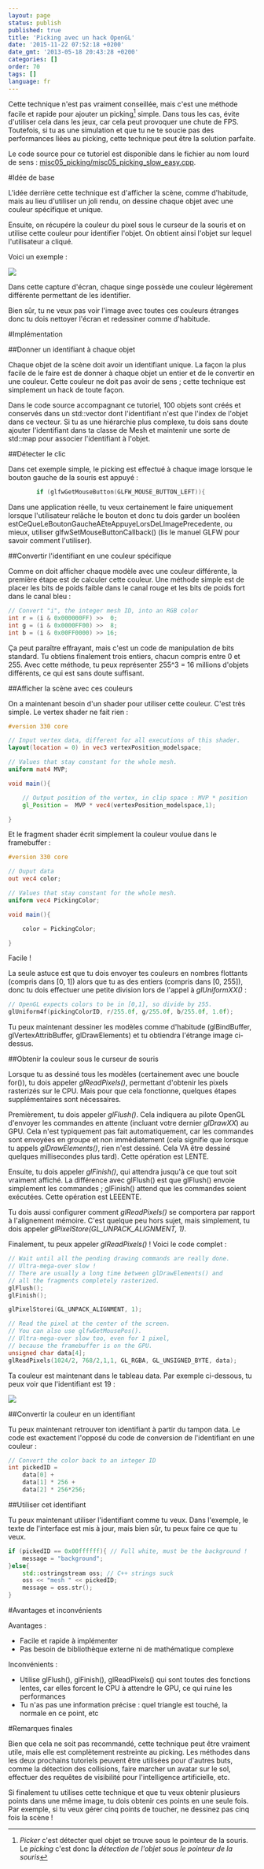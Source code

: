 ```yaml
---
layout: page
status: publish
published: true
title: 'Picking avec un hack OpenGL'
date: '2015-11-22 07:52:18 +0200'
date_gmt: '2013-05-18 20:43:28 +0200'
categories: []
order: 70
tags: []
language: fr
---
```


Cette technique n'est pas vraiment conseillée, mais c'est une méthode facile et rapide pour ajouter un picking[^picking] simple. Dans tous les cas, évite d'utiliser cela dans les jeux, car cela peut provoquer une chute de FPS. Toutefois, si tu as une simulation et que tu ne te soucie pas des performances liées au picking, cette technique peut être la solution parfaite.

Le code source pour ce tutoriel est disponible dans le fichier au nom lourd de sens : [misc05_picking/misc05_picking_slow_easy.cpp](https://github.com/opengl-tutorials/ogl/blob/master/misc05_picking/misc05_picking_slow_easy.cpp).

#Idée de base

L'idée derrière cette technique est d'afficher la scène, comme d'habitude, mais au lieu d'utiliser un joli rendu, on dessine chaque objet avec une couleur spécifique et unique.

Ensuite, on récupére la couleur du pixel sous le curseur de la souris et on utilise cette couleur pour identifier l'objet. On obtient ainsi l'objet sur lequel l'utilisateur a cliqué.

Voici un exemple :

![]({{site.baseurl}}/assets/images/tuto-picking-color/UniqueColors.png)

Dans cette capture d'écran, chaque singe possède une couleur légèrement différente permettant de les identifier.

Bien sûr, tu ne veux pas voir l'image avec toutes ces couleurs étranges donc tu dois nettoyer l'écran et redessiner comme d'habitude.

#Implémentation

##Donner un identifiant à chaque objet

Chaque objet de la scène doit avoir un identifiant unique. La façon la plus facile de le faire est de donner à chaque objet un entier et de le convertir en une couleur. Cette couleur ne doit pas avoir de sens ; cette technique est simplement un hack de toute façon.

Dans le code source accompagnant ce tutoriel, 100 objets sont créés et conservés dans un std::vector dont l'identifiant n'est que l'index de l'objet dans ce vecteur. Si tu as une hiérarchie plus complexe, tu dois sans doute ajouter l'identifiant dans ta classe de Mesh et maintenir une sorte de std::map pour associer l'identifiant à l'objet.

##Détecter le clic

Dans cet exemple simple, le picking est effectué à chaque image lorsque le bouton gauche de la souris est appuyé :

``` cpp
		if (glfwGetMouseButton(GLFW_MOUSE_BUTTON_LEFT)){
```

Dans une application réelle, tu veux certainement le faire uniquement lorsque l'utilisateur relâche le bouton et donc tu dois garder un booléen estCeQueLeBoutonGaucheAEteAppuyeLorsDeLImagePrecedente, ou mieux, utiliser glfwSetMouseButtonCallback() (lis le manuel GLFW pour savoir comment l'utiliser).

##Convertir l'identifiant en une couleur spécifique

Comme on doit afficher chaque modèle avec une couleur différente, la première étape est de calculer cette couleur. Une méthode simple est de placer les bits de poids faible dans le canal rouge et les bits de poids fort dans le canal bleu :

``` cpp
// Convert "i", the integer mesh ID, into an RGB color
int r = (i & 0x000000FF) >>  0;
int g = (i & 0x0000FF00) >>  8;
int b = (i & 0x00FF0000) >> 16;
```

Ça peut paraître effrayant, mais c'est un code de manipulation de bits standard. Tu obtiens finalement trois entiers, chacun compris entre 0 et 255. Avec cette méthode, tu peux représenter 255^3 = 16 millions d'objets différents, ce qui est sans doute suffisant.

##Afficher la scène avec ces couleurs

On a maintenant besoin d'un shader pour utiliser cette couleur. C'est très simple. Le vertex shader ne fait rien :

``` glsl vs
#version 330 core

// Input vertex data, different for all executions of this shader.
layout(location = 0) in vec3 vertexPosition_modelspace;

// Values that stay constant for the whole mesh.
uniform mat4 MVP;

void main(){

    // Output position of the vertex, in clip space : MVP * position
    gl_Position =  MVP * vec4(vertexPosition_modelspace,1);

}
```

Et le fragment shader écrit simplement la couleur voulue dans le framebuffer :

``` glsl fs
#version 330 core

// Ouput data
out vec4 color;

// Values that stay constant for the whole mesh.
uniform vec4 PickingColor;

void main(){

    color = PickingColor;

}
```
 
Facile !

La seule astuce est que tu dois envoyer tes couleurs en nombres flottants (compris dans [0, 1]) alors que tu as des entiers (compris dans [0, 255]), donc tu dois effectuer une petite division lors de l'appel à *glUniformXX()* :

``` cpp
// OpenGL expects colors to be in [0,1], so divide by 255.
glUniform4f(pickingColorID, r/255.0f, g/255.0f, b/255.0f, 1.0f);
```

Tu peux maintenant dessiner les modèles comme d'habitude (glBindBuffer, glVertexAttribBuffer, glDrawElements) et tu obtiendra l'étrange image ci-dessus.

##Obtenir la couleur sous le curseur de souris

Lorsque tu as dessiné tous les modèles (certainement avec une boucle for()), tu dois appeler *glReadPixels()*, permettant d'obtenir les pixels rasterizés sur le CPU. Mais pour que cela fonctionne, quelques étapes supplémentaires sont nécessaires.

Premièrement, tu dois appeler *glFlush()*. Cela indiquera au pilote OpenGL d'envoyer les commandes en attente (incluant votre dernier *glDrawXX*) au GPU. Cela n'est typiquement pas fait automatiquement, car les commandes sont envoyées en groupe et non immédiatement (cela signifie que lorsque tu appels *glDrawElements()*, rien n'est dessiné. Cela VA être dessiné quelques millisecondes plus tard). Cette opération est LENTE.

Ensuite, tu dois appeler *glFinish()*, qui attendra jusqu'à ce que tout soit vraiment affiché. La différence avec glFlush() est que glFlush() envoie simplement les commandes ; glFinish() attend que les commandes soient exécutées. Cette opération est LEEENTE.

Tu dois aussi configurer comment *glReadPixels()* se comportera par rapport à l'alignement mémoire. C'est quelque peu hors sujet, mais simplement, tu dois appeler *glPixelStore(GL_UNPACK_ALIGNMENT, 1)*.

Finalement, tu peux appeler *glReadPixels()* ! Voici le code complet :

``` cpp
// Wait until all the pending drawing commands are really done.
// Ultra-mega-over slow ! 
// There are usually a long time between glDrawElements() and
// all the fragments completely rasterized.
glFlush();
glFinish(); 

glPixelStorei(GL_UNPACK_ALIGNMENT, 1);

// Read the pixel at the center of the screen.
// You can also use glfwGetMousePos().
// Ultra-mega-over slow too, even for 1 pixel, 
// because the framebuffer is on the GPU.
unsigned char data[4];
glReadPixels(1024/2, 768/2,1,1, GL_RGBA, GL_UNSIGNED_BYTE, data);
```

Ta couleur est maintenant dans le tableau data. Par exemple ci-dessous, tu peux voir que l'identifiant est 19 :

![]({{site.baseurl}}/assets/images/tuto-picking-color/DataArray.png)

##Convertir la couleur en un identifiant

Tu peux maintenant retrouver ton identifiant à partir du tampon data. Le code est exactement l'opposé du code de conversion de l'identifiant en une couleur :

``` cpp
// Convert the color back to an integer ID
int pickedID = 
	data[0] + 
	data[1] * 256 +
	data[2] * 256*256;
```

##Utiliser cet identifiant

Tu peux maintenant utiliser l'identifiant comme tu veux. Dans l'exemple, le texte de l'interface est mis à jour, mais bien sûr, tu peux faire ce que tu veux.

``` cpp
if (pickedID == 0x00ffffff){ // Full white, must be the background !
	message = "background";
}else{
	std::ostringstream oss; // C++ strings suck
	oss << "mesh " << pickedID;
	message = oss.str();
}
```
 

#Avantages et inconvénients

Avantages :

* Facile et rapide à implémenter
* Pas besoin de bibliothèque externe ni de mathématique complexe

Inconvénients :

* Utilise glFlush(), glFinish(), glReadPixels() qui sont toutes des fonctions lentes, car elles forcent le CPU à attendre le GPU, ce qui ruine les performances
* Tu n'as pas une information précise : quel triangle est touché, la normale en ce point, etc

#Remarques finales

Bien que cela ne soit pas recommandé, cette technique peut être vraiment utile, mais elle est complètement restreinte au picking. Les méthodes dans les deux prochains tutoriels peuvent être utilisées pour d'autres buts, comme la détection des collisions, faire marcher un avatar sur le sol, effectuer des requêtes de visibilité pour l'intelligence artificielle, etc.

Si finalement tu utilises cette technique et que tu veux obtenir plusieurs points dans une même image, tu dois obtenir ces points en une seule fois. Par exemple, si tu veux gérer cinq points de toucher, ne dessinez pas cinq fois la scène !

[^picking]: *Picker* c'est détecter quel objet se trouve sous le pointeur de la souris. Le *picking* c'est donc la *détection de l'objet sous le pointeur de la souris*

 

